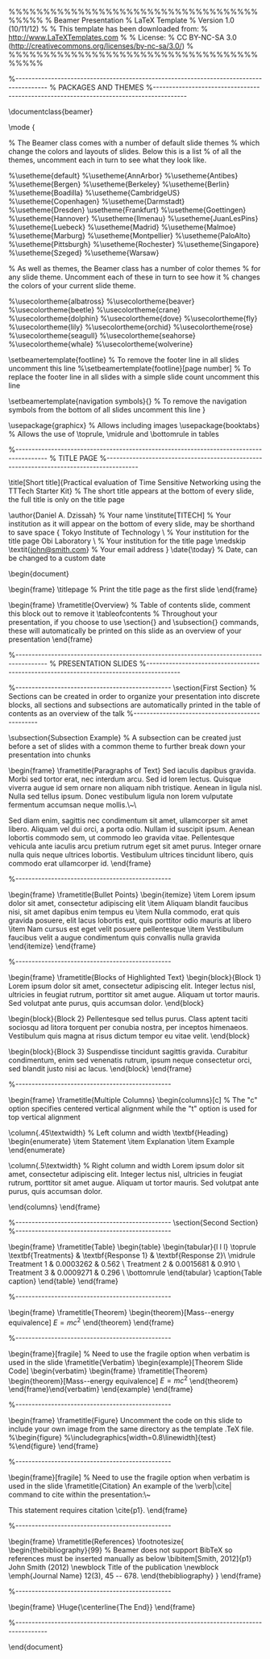 %%%%%%%%%%%%%%%%%%%%%%%%%%%%%%%%%%%%%%%%%
% Beamer Presentation
% LaTeX Template
% Version 1.0 (10/11/12)
%
% This template has been downloaded from:
% http://www.LaTeXTemplates.com
%
% License:
% CC BY-NC-SA 3.0 (http://creativecommons.org/licenses/by-nc-sa/3.0/)
%
%%%%%%%%%%%%%%%%%%%%%%%%%%%%%%%%%%%%%%%%%

%----------------------------------------------------------------------------------------
%	PACKAGES AND THEMES
%----------------------------------------------------------------------------------------

\documentclass{beamer}

\mode<presentation> {

% The Beamer class comes with a number of default slide themes
% which change the colors and layouts of slides. Below this is a list
% of all the themes, uncomment each in turn to see what they look like.

%\usetheme{default}
%\usetheme{AnnArbor}
%\usetheme{Antibes}
%\usetheme{Bergen}
%\usetheme{Berkeley}
%\usetheme{Berlin}
%\usetheme{Boadilla}
%\usetheme{CambridgeUS}
%\usetheme{Copenhagen}
%\usetheme{Darmstadt}
%\usetheme{Dresden}
\usetheme{Frankfurt}
%\usetheme{Goettingen}
%\usetheme{Hannover}
%\usetheme{Ilmenau}
%\usetheme{JuanLesPins}
%\usetheme{Luebeck}
%\usetheme{Madrid}
%\usetheme{Malmoe}
%\usetheme{Marburg}
%\usetheme{Montpellier}
%\usetheme{PaloAlto}
%\usetheme{Pittsburgh}
%\usetheme{Rochester}
%\usetheme{Singapore}
%\usetheme{Szeged}
%\usetheme{Warsaw}

% As well as themes, the Beamer class has a number of color themes
% for any slide theme. Uncomment each of these in turn to see how it
% changes the colors of your current slide theme.

%\usecolortheme{albatross}
%\usecolortheme{beaver}
%\usecolortheme{beetle}
%\usecolortheme{crane}
%\usecolortheme{dolphin}
%\usecolortheme{dove}
%\usecolortheme{fly}
%\usecolortheme{lily}
%\usecolortheme{orchid}
%\usecolortheme{rose}
%\usecolortheme{seagull}
%\usecolortheme{seahorse}
%\usecolortheme{whale}
%\usecolortheme{wolverine}

\setbeamertemplate{footline} % To remove the footer line in all slides uncomment this line
%\setbeamertemplate{footline}[page number] % To replace the footer line in all slides with a simple slide count uncomment this line

\setbeamertemplate{navigation symbols}{} % To remove the navigation symbols from the bottom of all slides uncomment this line
}

\usepackage{graphicx} % Allows including images
\usepackage{booktabs} % Allows the use of \toprule, \midrule and \bottomrule in tables

%----------------------------------------------------------------------------------------
%	TITLE PAGE
%----------------------------------------------------------------------------------------

\title[Short title]{Practical evaluation of Time Sensitive Networking using the TTTech Starter Kit} % The short title appears at the bottom of every slide, the full title is only on the title page

\author{Daniel A. Dzissah} % Your name
\institute[TITECH] % Your institution as it will appear on the bottom of every slide, may be shorthand to save space
{
Tokyo Institute of Technology \\ % Your institution for the title page
Obi Laboratory \\ % Your institution for the title page
\medskip
\textit{john@smith.com} % Your email address
}
\date{\today} % Date, can be changed to a custom date

\begin{document}

\begin{frame}
\titlepage % Print the title page as the first slide
\end{frame}

\begin{frame}
\frametitle{Overview} % Table of contents slide, comment this block out to remove it
\tableofcontents % Throughout your presentation, if you choose to use \section{} and \subsection{} commands, these will automatically be printed on this slide as an overview of your presentation
\end{frame}

%----------------------------------------------------------------------------------------
%	PRESENTATION SLIDES
%----------------------------------------------------------------------------------------

%------------------------------------------------
\section{First Section} % Sections can be created in order to organize your presentation into discrete blocks, all sections and subsections are automatically printed in the table of contents as an overview of the talk
%------------------------------------------------

\subsection{Subsection Example} % A subsection can be created just before a set of slides with a common theme to further break down your presentation into chunks

\begin{frame}
\frametitle{Paragraphs of Text}
Sed iaculis dapibus gravida. Morbi sed tortor erat, nec interdum arcu. Sed id lorem lectus. Quisque viverra augue id sem ornare non aliquam nibh tristique. Aenean in ligula nisl. Nulla sed tellus ipsum. Donec vestibulum ligula non lorem vulputate fermentum accumsan neque mollis.\\~\\

Sed diam enim, sagittis nec condimentum sit amet, ullamcorper sit amet libero. Aliquam vel dui orci, a porta odio. Nullam id suscipit ipsum. Aenean lobortis commodo sem, ut commodo leo gravida vitae. Pellentesque vehicula ante iaculis arcu pretium rutrum eget sit amet purus. Integer ornare nulla quis neque ultrices lobortis. Vestibulum ultrices tincidunt libero, quis commodo erat ullamcorper id.
\end{frame}

%------------------------------------------------

\begin{frame}
\frametitle{Bullet Points}
\begin{itemize}
\item Lorem ipsum dolor sit amet, consectetur adipiscing elit
\item Aliquam blandit faucibus nisi, sit amet dapibus enim tempus eu
\item Nulla commodo, erat quis gravida posuere, elit lacus lobortis est, quis porttitor odio mauris at libero
\item Nam cursus est eget velit posuere pellentesque
\item Vestibulum faucibus velit a augue condimentum quis convallis nulla gravida
\end{itemize}
\end{frame}

%------------------------------------------------

\begin{frame}
\frametitle{Blocks of Highlighted Text}
\begin{block}{Block 1}
Lorem ipsum dolor sit amet, consectetur adipiscing elit. Integer lectus nisl, ultricies in feugiat rutrum, porttitor sit amet augue. Aliquam ut tortor mauris. Sed volutpat ante purus, quis accumsan dolor.
\end{block}

\begin{block}{Block 2}
Pellentesque sed tellus purus. Class aptent taciti sociosqu ad litora torquent per conubia nostra, per inceptos himenaeos. Vestibulum quis magna at risus dictum tempor eu vitae velit.
\end{block}

\begin{block}{Block 3}
Suspendisse tincidunt sagittis gravida. Curabitur condimentum, enim sed venenatis rutrum, ipsum neque consectetur orci, sed blandit justo nisi ac lacus.
\end{block}
\end{frame}

%------------------------------------------------

\begin{frame}
\frametitle{Multiple Columns}
\begin{columns}[c] % The "c" option specifies centered vertical alignment while the "t" option is used for top vertical alignment

\column{.45\textwidth} % Left column and width
\textbf{Heading}
\begin{enumerate}
\item Statement
\item Explanation
\item Example
\end{enumerate}

\column{.5\textwidth} % Right column and width
Lorem ipsum dolor sit amet, consectetur adipiscing elit. Integer lectus nisl, ultricies in feugiat rutrum, porttitor sit amet augue. Aliquam ut tortor mauris. Sed volutpat ante purus, quis accumsan dolor.

\end{columns}
\end{frame}

%------------------------------------------------
\section{Second Section}
%------------------------------------------------

\begin{frame}
\frametitle{Table}
\begin{table}
\begin{tabular}{l l l}
\toprule
\textbf{Treatments} & \textbf{Response 1} & \textbf{Response 2}\\
\midrule
Treatment 1 & 0.0003262 & 0.562 \\
Treatment 2 & 0.0015681 & 0.910 \\
Treatment 3 & 0.0009271 & 0.296 \\
\bottomrule
\end{tabular}
\caption{Table caption}
\end{table}
\end{frame}

%------------------------------------------------

\begin{frame}
\frametitle{Theorem}
\begin{theorem}[Mass--energy equivalence]
$E = mc^2$
\end{theorem}
\end{frame}

%------------------------------------------------

\begin{frame}[fragile] % Need to use the fragile option when verbatim is used in the slide
\frametitle{Verbatim}
\begin{example}[Theorem Slide Code]
\begin{verbatim}
\begin{frame}
\frametitle{Theorem}
\begin{theorem}[Mass--energy equivalence]
$E = mc^2$
\end{theorem}
\end{frame}\end{verbatim}
\end{example}
\end{frame}

%------------------------------------------------

\begin{frame}
\frametitle{Figure}
Uncomment the code on this slide to include your own image from the same directory as the template .TeX file.
%\begin{figure}
%\includegraphics[width=0.8\linewidth]{test}
%\end{figure}
\end{frame}

%------------------------------------------------

\begin{frame}[fragile] % Need to use the fragile option when verbatim is used in the slide
\frametitle{Citation}
An example of the \verb|\cite| command to cite within the presentation:\\~

This statement requires citation \cite{p1}.
\end{frame}

%------------------------------------------------

\begin{frame}
\frametitle{References}
\footnotesize{
\begin{thebibliography}{99} % Beamer does not support BibTeX so references must be inserted manually as below
\bibitem[Smith, 2012]{p1} John Smith (2012)
\newblock Title of the publication
\newblock \emph{Journal Name} 12(3), 45 -- 678.
\end{thebibliography}
}
\end{frame}

%------------------------------------------------

\begin{frame}
\Huge{\centerline{The End}}
\end{frame}

%----------------------------------------------------------------------------------------

\end{document} 
